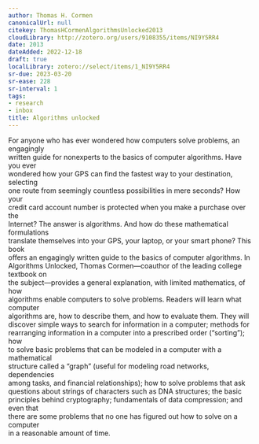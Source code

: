```yaml
---
author: Thomas H. Cormen
canonicalUrl: null
citekey: ThomasHCormenAlgorithmsUnlocked2013
cloudLibrary: http://zotero.org/users/9108355/items/NI9Y5RR4
date: 2013
dateAdded: 2022-12-18
draft: true
localLibrary: zotero://select/items/1_NI9Y5RR4
sr-due: 2023-03-20
sr-ease: 228
sr-interval: 1
tags:
- research
- inbox
title: Algorithms unlocked
---
```

   
For anyone who has ever wondered how computers solve problems, an engagingly   
written guide for nonexperts to the basics of computer algorithms. Have you ever   
wondered how your GPS can find the fastest way to your destination, selecting   
one route from seemingly countless possibilities in mere seconds? How your   
credit card account number is protected when you make a purchase over the   
Internet? The answer is algorithms. And how do these mathematical formulations   
translate themselves into your GPS, your laptop, or your smart phone? This book   
offers an engagingly written guide to the basics of computer algorithms. In   
Algorithms Unlocked, Thomas Cormen—coauthor of the leading college textbook on   
the subject—provides a general explanation, with limited mathematics, of how   
algorithms enable computers to solve problems. Readers will learn what computer   
algorithms are, how to describe them, and how to evaluate them. They will   
discover simple ways to search for information in a computer; methods for   
rearranging information in a computer into a prescribed order (“sorting”); how   
to solve basic problems that can be modeled in a computer with a mathematical   
structure called a “graph” (useful for modeling road networks, dependencies   
among tasks, and financial relationships); how to solve problems that ask   
questions about strings of characters such as DNA structures; the basic   
principles behind cryptography; fundamentals of data compression; and even that   
there are some problems that no one has figured out how to solve on a computer   
in a reasonable amount of time.